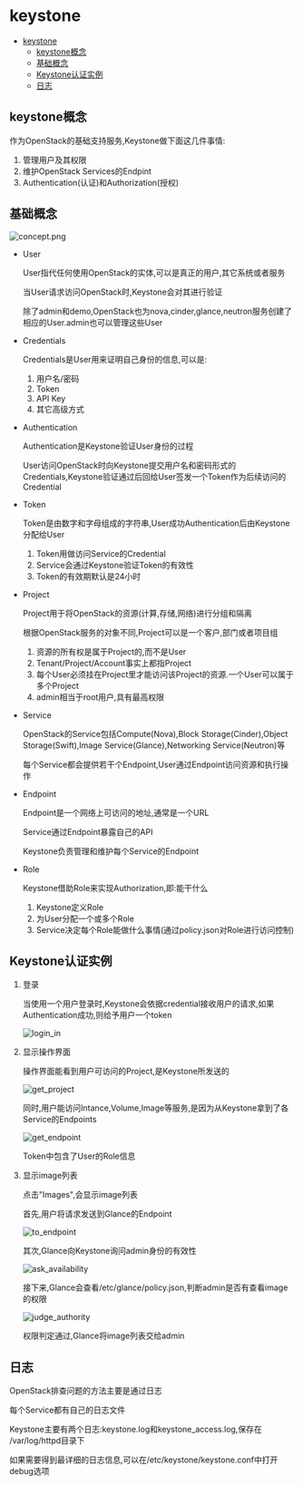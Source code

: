 # keystone

<!-- TOC -->

- [keystone](#keystone)
    - [keystone概念](#keystone概念)
    - [基础概念](#基础概念)
    - [Keystone认证实例](#keystone认证实例)
    - [日志](#日志)

<!-- /TOC -->

## keystone概念

作为OpenStack的基础支持服务,Keystone做下面这几件事情:

1. 管理用户及其权限
2. 维护OpenStack Services的Endpint
3. Authentication(认证)和Authorization(授权)

## 基础概念

![concept.png](images/concept.png)

- User

    User指代任何使用OpenStack的实体,可以是真正的用户,其它系统或者服务

    当User请求访问OpenStack时,Keystone会对其进行验证

    除了admin和demo,OpenStack也为nova,cinder,glance,neutron服务创建了相应的User.admin也可以管理这些User

- Credentials

    Credentials是User用来证明自己身份的信息,可以是:

    1. 用户名/密码
    2. Token
    3. API Key
    4. 其它高级方式

- Authentication

    Authentication是Keystone验证User身份的过程

    User访问OpenStack时向Keystone提交用户名和密码形式的Credentials,Keystone验证通过后回给User签发一个Token作为后续访问的Credential

- Token

    Token是由数字和字母组成的字符串,User成功Authentication后由Keystone分配给User

    1. Token用做访问Service的Credential
    2. Service会通过Keystone验证Token的有效性
    3. Token的有效期默认是24小时

- Project

    Project用于将OpenStack的资源(计算,存储,网络)进行分组和隔离

    根据OpenStack服务的对象不同,Project可以是一个客户,部门或者项目组

    1. 资源的所有权是属于Project的,而不是User
    2. Tenant/Project/Account事实上都指Project
    3. 每个User必须挂在Project里才能访问该Project的资源.一个User可以属于多个Project
    4. admin相当于root用户,具有最高权限

- Service

    OpenStack的Service包括Compute(Nova),Block Storage(Cinder),Object Storage(Swift),Image Service(Glance),Networking Service(Neutron)等

    每个Service都会提供若干个Endpoint,User通过Endpoint访问资源和执行操作

- Endpoint

    Endpoint是一个网络上可访问的地址,通常是一个URL

    Service通过Endpoint暴露自己的API

    Keystone负责管理和维护每个Service的Endpoint

- Role

    Keystone借助Role来实现Authorization,即:能干什么

    1. Keystone定义Role
    2. 为User分配一个或多个Role
    3. Service决定每个Role能做什么事情(通过policy.json对Role进行访问控制)

## Keystone认证实例

1. 登录

    当使用一个用户登录时,Keystone会依据credential接收用户的请求,如果Authentication成功,则给予用户一个token

    ![login_in](images/login_in.png)

2. 显示操作界面

    操作界面能看到用户可访问的Project,是Keystone所发送的

    ![get_project](images/get_project.png)

    同时,用户能访问Intance,Volume,Image等服务,是因为从Keystone拿到了各Service的Endpoints

    ![get_endpoint](images/get_endpoint.png)

    Token中包含了User的Role信息

3. 显示image列表

    点击"Images",会显示image列表

    首先,用户将请求发送到Glance的Endpoint

    ![to_endpoint](images/to_endpoint.png)

    其次,Glance向Keystone询问admin身份的有效性

    ![ask_availability](images/ask_availability.png)

    接下来,Glance会查看/etc/glance/policy.json,判断admin是否有查看image的权限

    ![judge_authority](images/judge_authority.png)

    权限判定通过,Glance将image列表交给admin

## 日志

OpenStack排查问题的方法主要是通过日志

每个Service都有自己的日志文件

Keystone主要有两个日志:keystone.log和keystone_access.log,保存在 /var/log/httpd目录下

如果需要得到最详细的日志信息,可以在/etc/keystone/keystone.conf中打开debug选项